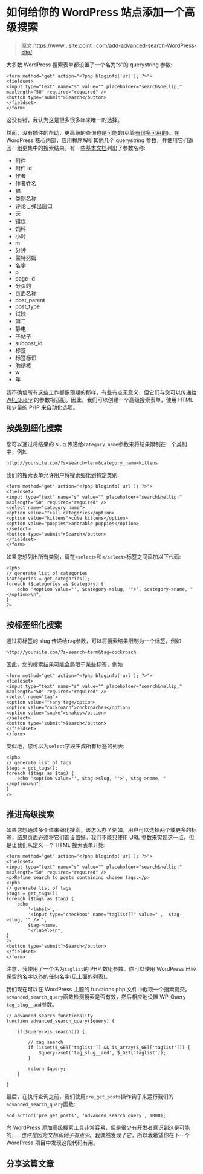 # 如何给你的 WordPress 站点添加一个高级搜索

> 原文:[https://www . site point . com/add-advanced-search-WordPress-site/](https://www.sitepoint.com/add-advanced-search-wordpress-site/)

大多数 WordPress 搜索表单都设置了一个名为“s”的 querystring 参数:

```
<form method="get" action="<?php bloginfo('url'); ?>">
<fieldset>
<input type="text" name="s" value="" placeholder="search&hellip;" maxlength="50" required="required" />
<button type="submit">Search</button>
</fieldset>
</form>
```

这没有错，我认为这是很多很多年来唯一的选择。

然而，没有插件的帮助，更高级的查询也是可能的(尽管[有很多可用的](http://wordpress.org/plugins/tags/better-search))。在 WordPress 核心内部，应用程序解析其他几个 querystring 参数，并使用它们返回一组更集中的搜索结果。有一些[基本文档](http://codex.wordpress.org/WordPress_Query_Vars)列出了参数名称:

*   附件
*   附件 id
*   作者
*   作者姓名
*   猫
*   类别名称
*   评论 _ 弹出窗口
*   天
*   错误
*   饲料
*   小时
*   m
*   分钟
*   蒙特努姆
*   名字
*   p
*   page_id
*   分页的
*   页面名称
*   post_parent
*   post_type
*   试映
*   第二
*   静电
*   子帖子
*   subpost_id
*   标签
*   标签标识
*   肺结核
*   w
*   年

我不确信所有这些工作都像预期的那样，有些有点无意义，但它们与您可以传递给 [WP_Query](http://codex.wordpress.org/Class_Reference/WP_Query) 的参数相匹配。因此，我们可以创建一个高级搜索表单，使用 HTML 和少量的 PHP 来自动化选项。

## 按类别细化搜索

您可以通过将结果的 slug 传递给`category_name`参数来将结果限制在一个类别中，例如

```
http://yoursite.com/?s=search+term&category_name=kittens
```

我们的搜索表单允许用户将搜索细化到特定类别:

```
<form method="get" action="<?php bloginfo('url'); ?>">
<fieldset>
<input type="text" name="s" value="" placeholder="search&hellip;" maxlength="50" required="required" />
<select name="category_name">
<option value="">all categories</option>
<option value="kittens">cute kittens</option>
<option value="puppies">adorable puppies</option>
</select>
<button type="submit">Search</button>
</fieldset>
</form>
```

如果您想列出所有类别，请在`<select>`和`</select>`标签之间添加以下代码:

```
<?php
// generate list of categories
$categories = get_categories();
foreach ($categories as $category) {
	echo '<option value="', $category->slug, '">', $category->name, "</option>\n";
}
?>
```

## 按标签细化搜索

通过将标签的 slug 传递给`tag`参数，可以将搜索结果限制为一个标签，例如

```
http://yoursite.com/?s=search+term&tag=cockroach
```

因此，您的搜索结果可能会局限于某些标签，例如

```
<form method="get" action="<?php bloginfo('url'); ?>">
<fieldset>
<input type="text" name="s" value="" placeholder="search&hellip;" maxlength="50" required="required" />
<select name="tag">
<option value="">any tag</option>
<option value="cockroach">cockroaches</option>
<option value="snake">snakes</option>
</select>
<button type="submit">Search</button>
</fieldset>
</form>
```

类似地，您可以为`select`字段生成所有标签的列表:

```
<?php
// generate list of tags
$tags = get_tags();
foreach ($tags as $tag) {
	echo '<option value="', $tag->slug, '">', $tag->name, "</option>\n";
}
?>
```

## 推进高级搜索

如果您想通过多个值来细化搜索，该怎么办？例如，用户可以选择两个或更多的标签，结果页面必须将它们都设置好。我们不能只使用 URL 参数来实现这一点，但是让我们从定义一个 HTML 搜索表单开始:

```
<form method="get" action="<?php bloginfo('url'); ?>">
<fieldset>
<input type="text" name="s" value="" placeholder="search&hellip;" maxlength="50" required="required" />
<p>Refine search to posts containing chosen tags:</p>
<?php
// generate list of tags
$tags = get_tags();
foreach ($tags as $tag) {
	echo 
		'<label>',
		'<input type="checkbox" name="taglist[]" value="',  $tag->slug, '" /> ',
		$tag->name,
		"</label>\n";
}
?>
<button type="submit">Search</button>
</fieldset>
</form>
```

注意，我使用了一个名为`taglist`的 PHP 数组参数。你可以使用 WordPress 已经保留的名字以外的任何名字(见上面的列表)。

我们现在可以在 WordPress 主题的 functions.php 文件中截取一个搜索提交。`advanced_search_query`函数检测搜索是否有效，然后相应地设置 WP_Query `tag_slug__and`参数。

```
// advanced search functionality
function advanced_search_query($query) {

	if($query->is_search()) {

		// tag search
		if (isset($_GET['taglist']) && is_array($_GET['taglist'])) {
			$query->set('tag_slug__and', $_GET['taglist']);
		}

		return $query;
	}

}
```

最后，在执行查询之前，我们使用`pre_get_posts`操作钩子来运行我们的`advanced_search_query`函数:

```
add_action('pre_get_posts', 'advanced_search_query', 1000);
```

向 WordPress 添加高级搜索工具非常容易，但是很少有开发者意识到这是可能的……*也许是因为文档和例子有点少*。我偶然发现了它，所以我希望你在下一个 WordPress 项目中发现这段代码有用。

## 分享这篇文章